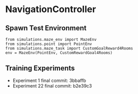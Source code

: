 # NavigationController

## Spawn Test Environment
```
from simulations.maze_env import MazeEnv
from simulations.point import PointEnv
from simulations.maze_task import CustomGoalReward4Rooms
env = MazeEnv(PointEnv, CustomRewardGoal4Rooms)
```

## Training Experiments

- Experiment 1 final commit: 3bbaffb
- Experiment 22 final commit: b2e39c3

